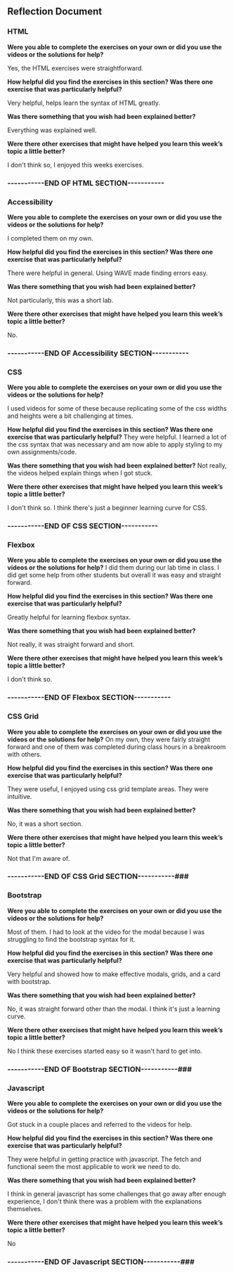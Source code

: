 ## Reflection Document

### HTML

**Were you able to complete the exercises on your own or did you use the videos or the solutions for help?**

Yes, the HTML exercises were straightforward.

**How helpful did you find the exercises in this section? Was there one exercise that was particularly helpful?**

Very helpful, helps learn the syntax of HTML greatly.

**Was there something that you wish had been explained better?**

Everything was explained well.

**Were there other exercises that might have helped you learn this week’s topic a little better?**

I don't think so, I enjoyed this weeks exercises.

### -----------END OF HTML SECTION-----------

### Accessibility

**Were you able to complete the exercises on your own or did you use the videos or the solutions for help?**

I completed them on my own.

**How helpful did you find the exercises in this section? Was there one exercise that was particularly helpful?**

There were helpful in general. Using WAVE made finding errors easy.

**Was there something that you wish had been explained better?**

Not particularly, this was a short lab.

**Were there other exercises that might have helped you learn this week’s topic a little better?**

No.

### -----------END OF Accessibility SECTION-----------

### CSS

**Were you able to complete the exercises on your own or did you use the videos or the solutions for help?**

I used videos for some of these because replicating some of the css widths and heights were a bit challenging at times.

**How helpful did you find the exercises in this section? Was there one exercise that was particularly helpful?**
They were helpful. I learned a lot of the css syntax that was necessary and am now able to apply styling to my own assignments/code.

**Was there something that you wish had been explained better?**
Not really, the videos helped explain things when I got stuck.

**Were there other exercises that might have helped you learn this week’s topic a little better?**

I don't think so. I think there's just a beginner learning curve for CSS.

### -----------END OF CSS SECTION-----------

### Flexbox

**Were you able to complete the exercises on your own or did you use the videos or the solutions for help?**
I did them during our lab time in class. I did get some help from other students but overall it was easy and straight forward.

**How helpful did you find the exercises in this section? Was there one exercise that was particularly helpful?**

Greatly helpful for learning flexbox syntax.

**Was there something that you wish had been explained better?**

Not really, it was straight forward and short.

**Were there other exercises that might have helped you learn this week’s topic a little better?**

I don't think so.

### -----------END OF Flexbox SECTION-----------

### CSS Grid

**Were you able to complete the exercises on your own or did you use the videos or the solutions for help?**
On my own, they were fairly straight forward and one of them was completed during class hours in a breakroom with others.

**How helpful did you find the exercises in this section? Was there one exercise that was particularly helpful?**

They were useful, I enjoyed using css grid template areas. They were intuitive.

**Was there something that you wish had been explained better?**

No, it was a short section.

**Were there other exercises that might have helped you learn this week’s topic a little better?**

Not that I'm aware of.

### -----------END OF CSS Grid SECTION-----------###

### Bootstrap

**Were you able to complete the exercises on your own or did you use the videos or the solutions for help?**

Most of them. I had to look at the video for the modal because I was struggling to find the bootstrap syntax for it.

**How helpful did you find the exercises in this section? Was there one exercise that was particularly helpful?**

Very helpful and showed how to make effective modals, grids, and a card with bootstrap.

**Was there something that you wish had been explained better?**

No, it was straight forward other than the modal. I think it's just a learning curve.

**Were there other exercises that might have helped you learn this week’s topic a little better?**

No I think these exercises started easy so it wasn't hard to get into.

### -----------END OF Bootstrap SECTION-----------###

### Javascript

**Were you able to complete the exercises on your own or did you use the videos or the solutions for help?**

Got stuck in a couple places and referred to the videos for help.

**How helpful did you find the exercises in this section? Was there one exercise that was particularly helpful?**

They were helpful in getting practice with javascript. The fetch and functional seem the most applicable to work we need to do.

**Was there something that you wish had been explained better?**

I think in general javascript has some challenges that go away after enough experience, I don't think there was a problem with the explanations themselves.

**Were there other exercises that might have helped you learn this week’s topic a little better?**

No

### -----------END OF Javascript SECTION-----------###
